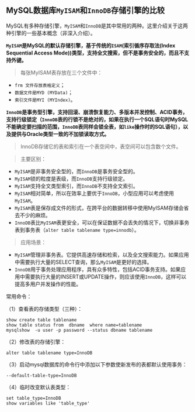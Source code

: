 ## MySQL数据库`MyISAM`和`InnoDB`存储引擎的比较

MySQL有多种存储引擎，`MyISAM`和`InnoDB`是其中常用的两种。这里介绍关于这两种引擎的一些基本概念（非深入介绍）。

**`MyISAM`是MySQL的默认存储引擎，基于传统的`ISAM`(索引循序存取法(Index Sequential Access Mode))类型，支持全文搜索，但不是事务安全的，而且不支持外键。**

>每张MyISAM表存放在三个文件中：
+ `frm 文件存放表格定义`；
+ `数据文件是MYD (MYData)`；
+ `索引文件是MYI (MYIndex)`。

**`InnoDB`是事务型引擎，支持回滚、崩溃恢复能力、多版本并发控制、ACID事务，支持行级锁定（`InnoDB`表的行锁不是绝对的，如果在执行一个SQL语句时MySQL不能确定要扫描的范围，`InnoDB`表同样会锁全表，如`like`操作时的SQL语句），以及提供与Oracle类型一致的不加锁读取方式。**

>InnoDB存储它的表和索引在一个表空间中，表空间可以包含数个文件。

>主要区别：
+ `MyISAM`是非事务安全型的，而`InnoDB`是事务安全型的。
+ `MyISAM`锁的粒度是表级，而`InnoDB`支持行级锁定。
+ `MyISAM`支持全文类型索引，而`InnoDB`不支持全文索引。
+ `MyISAM`相对简单，所以在效率上要优于`InnoDB`，小型应用可以考虑使用`MyISAM`。
+ `MyISAM`表是保存成文件的形式，在跨平台的数据转移中使用MyISAM存储会省去不少的麻烦。
+ `InnoDB`表比`MyISAM`表更安全，可以在保证数据不会丢失的情况下，切换非事务表到事务表（`alter table tablename type=innodb`）。

>应用场景：
+ `MyISAM`管理非事务表。它提供高速存储和检索，以及全文搜索能力。如果应用中需要执行大量的SELECT查询，那么`MyISAM`是更好的选择。
+ `InnoDB`用于事务处理应用程序，具有众多特性，包括ACID事务支持。如果应用中需要执行大量的INSERT或UPDATE操作，则应该使用`InnoDB`，这样可以提高多用户并发操作的性能。

常用命令：

（1）查看表的存储类型（三种）：
```
show create table tablename
show table status from  dbname  where name=tablename
mysqlshow  -u user -p password --status dbname tablename
```
（2）修改表的存储引擎：
```
alter table tablename type=InnoDB
```
（3）启动mysql数据库的命令行中添加以下参数使新发布的表都默认使用事务：
```
--default-table-type=InnoDB
```
（4）临时改变默认表类型：
```
set table_type=InnoDB
show variables like 'table_type'
```